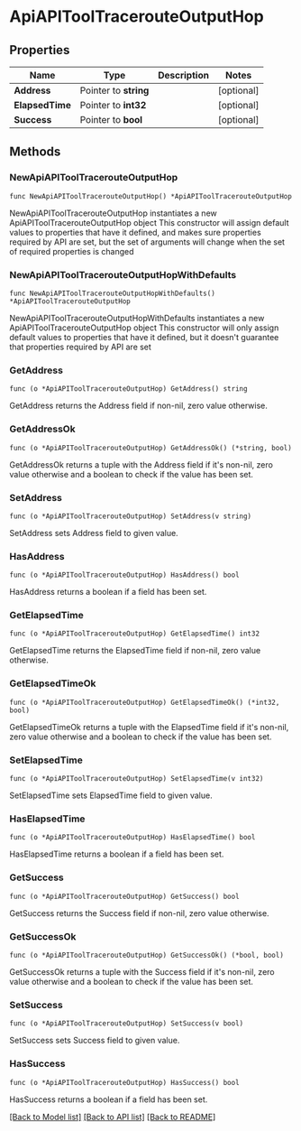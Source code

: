 # ApiAPIToolTracerouteOutputHop

## Properties

Name | Type | Description | Notes
------------ | ------------- | ------------- | -------------
**Address** | Pointer to **string** |  | [optional] 
**ElapsedTime** | Pointer to **int32** |  | [optional] 
**Success** | Pointer to **bool** |  | [optional] 

## Methods

### NewApiAPIToolTracerouteOutputHop

`func NewApiAPIToolTracerouteOutputHop() *ApiAPIToolTracerouteOutputHop`

NewApiAPIToolTracerouteOutputHop instantiates a new ApiAPIToolTracerouteOutputHop object
This constructor will assign default values to properties that have it defined,
and makes sure properties required by API are set, but the set of arguments
will change when the set of required properties is changed

### NewApiAPIToolTracerouteOutputHopWithDefaults

`func NewApiAPIToolTracerouteOutputHopWithDefaults() *ApiAPIToolTracerouteOutputHop`

NewApiAPIToolTracerouteOutputHopWithDefaults instantiates a new ApiAPIToolTracerouteOutputHop object
This constructor will only assign default values to properties that have it defined,
but it doesn't guarantee that properties required by API are set

### GetAddress

`func (o *ApiAPIToolTracerouteOutputHop) GetAddress() string`

GetAddress returns the Address field if non-nil, zero value otherwise.

### GetAddressOk

`func (o *ApiAPIToolTracerouteOutputHop) GetAddressOk() (*string, bool)`

GetAddressOk returns a tuple with the Address field if it's non-nil, zero value otherwise
and a boolean to check if the value has been set.

### SetAddress

`func (o *ApiAPIToolTracerouteOutputHop) SetAddress(v string)`

SetAddress sets Address field to given value.

### HasAddress

`func (o *ApiAPIToolTracerouteOutputHop) HasAddress() bool`

HasAddress returns a boolean if a field has been set.

### GetElapsedTime

`func (o *ApiAPIToolTracerouteOutputHop) GetElapsedTime() int32`

GetElapsedTime returns the ElapsedTime field if non-nil, zero value otherwise.

### GetElapsedTimeOk

`func (o *ApiAPIToolTracerouteOutputHop) GetElapsedTimeOk() (*int32, bool)`

GetElapsedTimeOk returns a tuple with the ElapsedTime field if it's non-nil, zero value otherwise
and a boolean to check if the value has been set.

### SetElapsedTime

`func (o *ApiAPIToolTracerouteOutputHop) SetElapsedTime(v int32)`

SetElapsedTime sets ElapsedTime field to given value.

### HasElapsedTime

`func (o *ApiAPIToolTracerouteOutputHop) HasElapsedTime() bool`

HasElapsedTime returns a boolean if a field has been set.

### GetSuccess

`func (o *ApiAPIToolTracerouteOutputHop) GetSuccess() bool`

GetSuccess returns the Success field if non-nil, zero value otherwise.

### GetSuccessOk

`func (o *ApiAPIToolTracerouteOutputHop) GetSuccessOk() (*bool, bool)`

GetSuccessOk returns a tuple with the Success field if it's non-nil, zero value otherwise
and a boolean to check if the value has been set.

### SetSuccess

`func (o *ApiAPIToolTracerouteOutputHop) SetSuccess(v bool)`

SetSuccess sets Success field to given value.

### HasSuccess

`func (o *ApiAPIToolTracerouteOutputHop) HasSuccess() bool`

HasSuccess returns a boolean if a field has been set.


[[Back to Model list]](../README.md#documentation-for-models) [[Back to API list]](../README.md#documentation-for-api-endpoints) [[Back to README]](../README.md)


